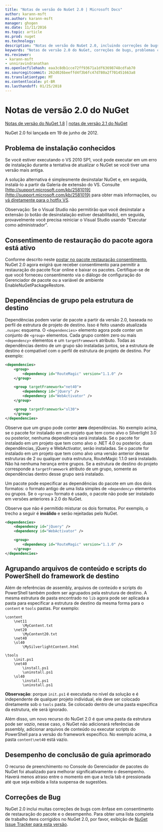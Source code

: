```yaml
---
title: "Notas de versão do NuGet 2.0 | Microsoft Docs"
author: karann-msft
ms.author: karann-msft
manager: ghogen
ms.date: 11/11/2016
ms.topic: article
ms.prod: nuget
ms.technology: 
description: "Notas de versão do NuGet 2.0, incluindo correções de bugs, problemas conhecidos, recursos adicionados e DCRs."
keywords: "Notas de versão 2.0 do NuGet, correções de bugs, problemas conhecidos, adicionaram recursos, DCRs"
ms.reviewer:
- karann-msft
- unniravindranathan
ms.openlocfilehash: eaa3c8db1cce72ff93671a1df63698748cdfab70
ms.sourcegitcommit: 262d026beeffd4f3b6fc47d780a2f701451663a8
ms.translationtype: MT
ms.contentlocale: pt-BR
ms.lasthandoff: 01/25/2018
---
```

# <a name="nuget-20-release-notes"></a>Notas de versão 2.0 do NuGet

[Notas de versão do NuGet 1.8](../release-notes/nuget-1.8.md) | [notas de versão 2.1 do NuGet](../release-notes/nuget-2.1.md)

NuGet 2.0 foi lançada em 19 de junho de 2012.

## <a name="known-installation-issue"></a>Problema de instalação conhecidos
Se você estiver executando o VS 2010 SP1, você pode executar em um erro de instalação durante a tentativa de atualizar o NuGet se você tiver uma versão mais antiga.

A solução alternativa é simplesmente desinstalar NuGet e, em seguida, instalá-lo a partir da Galeria de extensão do VS.  Consulte [http://support.microsoft.com/kb/2581019](http://support.microsoft.com/kb/2581019) para obter mais informações, ou [vá diretamente para o hotfix VS](http://bit.ly/vsixcertfix).

Observação: Se o Visual Studio não permitirão que você desinstalar a extensão (o botão de desinstalação estiver desabilitado), em seguida, provavelmente você precisa reiniciar o Visual Studio usando "Executar como administrador".

## <a name="package-restore-consent-is-now-active"></a>Consentimento de restauração do pacote agora está ativo

Conforme descrito neste [postar no pacote restauração consentimento](http://blog.nuget.org/20120518/package-restore-and-consent.html), NuGet 2.0 agora exigirá que receber consentimento para permitir a restauração do pacote ficar online e baixar os pacotes. Certifique-se de que você forneceu consentimento via o diálogo de configuração do Gerenciador de pacote ou a variável de ambiente EnableNuGetPackageRestore.

## <a name="group-dependencies-by-target-frameworks"></a>Dependências de grupo pela estrutura de destino

Dependências podem variar de pacote a partir da versão 2.0, baseada no perfil de estrutura de projeto de destino. Isso é feito usando atualizada `.nuspec` esquema. O `<dependencies>` elemento agora pode conter um conjunto de `<group>` elementos. Cada grupo contém zero ou mais `<dependency>` elementos e um `targetFramework` atributo. Todas as dependências dentro de um grupo são instaladas juntos, se a estrutura de destino é compatível com o perfil de estrutura de projeto de destino. Por exemplo:

```xml
<dependencies>
    <group>
        <dependency id="RouteMagic" version="1.1.0" />
    </group>

    <group targetFramework="net40">
        <dependency id="jQuery" />
        <dependency id="WebActivator" />
    </group>

    <group targetFramework="sl30">
    </group>
</dependencies>
```

Observe que um grupo pode conter **zero** dependências. No exemplo acima, se o pacote for instalado em um projeto que tem como alvo o Silverlight 3.0 ou posterior, nenhuma dependência será instalada. Se o pacote for instalado em um projeto que tem como alvo o .NET 4.0 ou posterior, duas dependências, jQuery e WebActivator, serão instaladas.  Se o pacote for instalado em um projeto que tem como alvo uma versão anterior dessas estruturas de 2 ou qualquer outra estrutura, RouteMagic 1.1.0 será instalado. Não há nenhuma herança entre grupos. Se a estrutura de destino do projeto corresponde a `targetFramework` atributo de um grupo, somente as dependências dentro desse grupo será instalado.

Um pacote pode especificar as dependências do pacote em um dos dois formatos: o formato antigo de uma lista simples de `<dependency>` elementos ou grupos. Se o `<group>` formato é usado, o pacote não pode ser instalado em versões anteriores à 2.0 do NuGet.

Observe que não é permitido misturar os dois formatos. Por exemplo, o trecho a seguir é **inválido** e serão rejeitadas pelo NuGet.

```xml
<dependencies>
    <dependency id="jQuery" />
    <dependency id="WebActivator" />

    <group>
        <dependency id="RouteMagic" version="1.1.0" />
    </group>
</dependencies>
```

## <a name="grouping-content-files-and-powershell-scripts-by-target-framework"></a>Agrupando arquivos de conteúdo e scripts do PowerShell do framework de destino

Além de referências de assembly, arquivos de conteúdo e scripts do PowerShell também podem ser agrupados pela estrutura de destino. A mesma estrutura de pasta encontrado no `lib` agora pode ser aplicada a pasta para especificar a estrutura de destino da mesma forma para o `content` e `tools` pastas. Por exemplo:

    \content
        \net11
            \MyContent.txt
        \net20
            \MyContent20.txt
        \net40
        \sl40
            \MySilverlightContent.html

    \tools
        \init.ps1
        \net40
            \install.ps1
            \uninstall.ps1
        \sl40
            \install.ps1
            \uninstall.ps1

**Observação**: porque `init.ps1` é executada no nível da solução e é independente de qualquer projeto individual, ele deve ser colocado diretamente sob o `tools` pasta. Se colocado dentro de uma pasta específica da estrutura, ele será ignorado.

Além disso, um novo recurso do NuGet 2.0 é que uma pasta da estrutura pode ser *vazio*, nesse caso, o NuGet não adicionará referências de assembly, adicionar arquivos de conteúdo ou executar scripts do PowerShell para a versão do framework específico. No exemplo acima, a pasta `content\net40` está vazio.

## <a name="improved-tab-completion-performance"></a>Desempenho de conclusão de guia aprimorado
O recurso de preenchimento no Console do Gerenciador de pacotes do NuGet foi atualizado para melhorar significativamente o desempenho. Haverá menos atraso entre o momento em que a tecla tab é pressionada até que seja exibida a lista suspensa de sugestões.

## <a name="bug-fixes"></a>Correções de Bug
NuGet 2.0 inclui muitas correções de bugs com ênfase em consentimento de restauração do pacote e o desempenho.
Para obter uma lista completa de trabalho itens corrigidos no NuGet 2.0, por favor, exibição de [NuGet Issue Tracker para esta versão](http://nuget.codeplex.com/workitem/list/advanced?keyword=&status=Closed&type=All&priority=All&release=NuGet%202.0&assignedTo=All&component=All&sortField=Votes&sortDirection=Descending&page=0).
